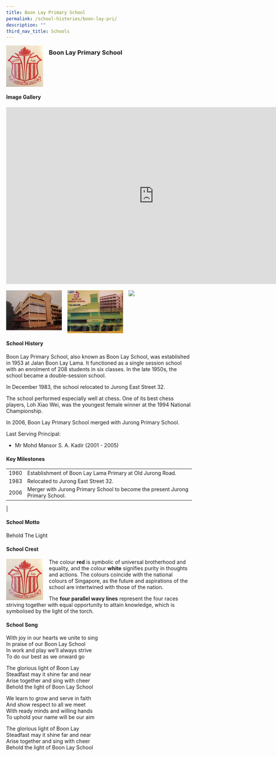 ```yaml
---
title: Boon Lay Primary School
permalink: /school-histories/boon-lay-pri/
description: ""
third_nav_title: Schools
---
```

<img align="left" style="width:20%;margin-right:15px;" src="/images/boonlaypri1.png">

### **Boon Lay Primary School**

<br clear="left">

#### **Image Gallery**
<iframe src="https://docs.google.com/presentation/d/e/2PACX-1vRDCzzuPdj3Qsi1klwdBsbkTH4-neUT_7j51T6rGe-NNtEO2p18gyKkrlOijpX7_yMZECSBf5x9LI_U/embed?start=false&amp;loop=true&amp;delayms=5000" frameborder="0" width="800" height="479" allowfullscreen="true"></iframe>
<p><a href="https://staging.d1yxymztqoj7qn.amplifyapp.com/images/boonlaypri2.jpg">  
<img align="left" style="width:30%;margin-right:15px;" src="/images/boonlaypri2.jpg">
</a></p>

<p><a href="https://staging.d1yxymztqoj7qn.amplifyapp.com/images/boonlaypri3.jpg">  
<img align="left" style="width:30%;margin-right:15px;" src="/images/boonlaypri3.jpg">
</a></p>

<p><a href="https://staging.d1yxymztqoj7qn.amplifyapp.com/images/boonlaypri4.jpg">  
<img align="left" style="width:30%;margin-right:15px;" src="/images/boonlaypri4.jpg">
</a></p>

<br clear="left">

#### **School History**
Boon Lay Primary School, also known as Boon Lay School, was established in 1953 at Jalan Boon Lay Lama. It functioned as a single session school with an enrolment of 208 students in six classes. In the late 1950s, the school became a double-session school.

In December 1983, the school relocated to Jurong East Street 32.

The school performed especially well at chess. One of its best chess players, Loh Xiao Wei, was the youngest female winner at the 1994 National Championship.

In 2006, Boon Lay Primary School merged with Jurong Primary School.

Last Serving Principal:<br>
* Mr Mohd Mansor S. A. Kadir (2001 - 2005)

#### **Key Milestones**

|  |  |
|:---:|---|
| 1960 | Establishment of Boon Lay Lama Primary at Old Jurong Road. |
| 1983 | Relocated to Jurong East Street 32. |
| 2006 | Merger with Jurong Primary School to become the present Jurong Primary School.|
|

#### **School Motto**
Behold The Light

#### **School Crest**
<img align="left" style="width:20%;margin-right:15px;" src="/images/boonlaypri1.png">

The colour&nbsp;**red**&nbsp;is symbolic of universal brotherhood and equality, and the colour&nbsp;**white**&nbsp;signifies purity in thoughts and actions. The colours coincide with the national colours of Singapore, as the future and aspirations of the school are intertwined with those of the nation.

The&nbsp;**four parallel wavy lines**&nbsp;represent the four races striving together with equal opportunity to attain knowledge, which is symbolised by the light of the torch.

#### **School Song**
With joy in our hearts we unite to sing<br>
In praise of our Boon Lay School<br>
In work and play we’ll always strive<br>
To do our best as we onward go

The glorious light of Boon Lay<br>
Steadfast may it shine far and near<br>
Arise together and sing with cheer<br>
Behold the light of Boon Lay School

We learn to grow and serve in faith<br>
And show respect to all we meet<br>
With ready minds and willing hands<br>
To uphold your name will be our aim

The glorious light of Boon Lay<br>
Steadfast may it shine far and near<br>
Arise together and sing with cheer<br>
Behold the light of Boon Lay School